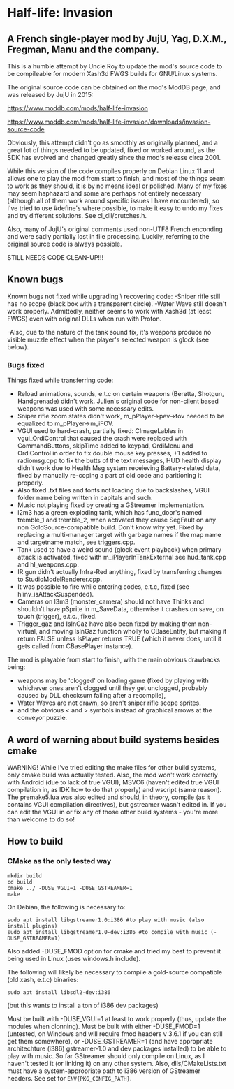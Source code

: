 # Half-life: Invasion
## A French single-player mod by JujU, Yag, D.X.M., Fregman, Manu and the company.

This is a humble attempt by Uncle Roy to update the mod's source code
to be compileable for modern Xash3d FWGS builds for GNU/Linux systems.

The original source code can be obtained on the mod's ModDB page,
and was released by JujU in 2015:

https://www.moddb.com/mods/half-life-invasion

https://www.moddb.com/mods/half-life-invasion/downloads/invasion-source-code

Obviously, this attempt didn't go as smoothly as originally planned,
and a great lot of things needed to be updated, fixed or worked around,
as the SDK has evolved and changed greatly since the mod's release
circa 2001.

While this version of the code compiles properly on Debian Linux 11 and
allows one to play the mod from start to finish,
and most of the things seem to work as they should, it is by no means
ideal or polished. Many of my fixes may seem haphazard and some are perhaps
not entirely necessary (although all of them work around specific issues
I have encountered), so I've tried to use #define's where possible,
to make it easy to undo my fixes and try different solutions. See cl_dll/crutches.h.

Also, many of JujU's original comments used non-UTF8 French enconding and were sadly
partially lost in file processing. Luckily, referring to the original source code is
always possible.

STILL NEEDS CODE CLEAN-UP!!!

## Known bugs

Known bugs not fixed while upgrading \ recovering code:
-Sniper rifle still has no scope (black box with a transparent circle).
-Water Wave still doesn't work properly.
Admittedly, neither seems to work with Xash3d (at least FWGS) even with original DLLs when run with Proton.

-Also, due to the nature of the tank sound fix, it's weapons produce no visible muzzle effect
when the player's selected weapon is glock (see below).

### Bugs fixed

Things fixed while transferring code:
- Reload animations, sounds, e.t.c on certain weapons (Beretta, Shotgun, Handgrenade) didn't work. Julien's original code for non-client based weapons was used with some necessary edits.
- Sniper rifle zoom states didn't work, m_pPlayer->pev->fov needed to be equalized to m_pPlayer->m_iFOV.
- VGUI used to hard-crash, partially fixed: CImageLables in vgui_OrdiControl that caused the crash were replaced with CommandButtons, skipTime added to keypad, OrdiMenu and OrdiControl in order to fix double mouse key presses, +1 added to radiomsg.cpp to fix the butts of the text messages, HUD health display didn't work due to Health Msg system receieving Battery-related data, fixed by manually re-coping a part of old code and paritioning it properly.
- Also fixed .txt files and fonts not loading due to backslashes, VGUI folder name being written in capitals and such.
- Music not playing fixed by creating a GStreamer implementation.
- l2m3 has a green exploding tank, which has func_door's named tremble_1 and tremble_2, when activated they cause SegFault on any non GoldSource-compatible build. Don't know why yet. Fixed by replacing a multi-manager target with garbage names if the map name and targetname match, see triggers.cpp.
- Tank used to have a weird sound (glock event playback) when primary attack is activated, fixed with m_iPlayerInTankExternal see hud_tank.cpp and hl_weapons.cpp.
- IR gun didn't actually Infra-Red anything, fixed by transferring changes to StudioModelRenderer.cpp.
- It was possible to fire while entering codes, e.t.c, fixed (see hlinv_isAttackSuspended).
- Cameras on l3m3 (monster_camera) should not have Thinks and shouldn't have pSprite in m_SaveData, otherwise it crashes on save, on touch (trigger), e.t.c., fixed.
- Trigger_gaz and IsInGaz have also been fixed by making them non-virtual, and moving IsInGaz function wholly to CBaseEntity, but making it return FALSE unless IsPlayer returns TRUE (which it never does, until it gets called from CBasePlayer instance).

The mod is playable from start to finish, with the main obvious drawbacks being:
- weapons may be 'clogged' on loading game (fixed by playing with whichever ones aren't clogged until they get unclogged, probably caused by DLL checksum failing after a recompile),
- Water Waves are not drawn, so aren't sniper rifle scope sprites.
- and the obvious < and > symbols instead of graphical arrows at the conveyor puzzle.

## A word of warning about build systems besides cmake

WARNING! While I've tried editing the make files for other build systems,
only cmake build was actually tested.
Also, the mod won't work correctly with Android (due to lack of true VGUI),
MSVC6 (haven't edited true VGUI compilation in, as IDK how to do that properly)
and wscript (same reason).
The premake5.lua was also edited and should, in theory, compile (as it contains
VGUI compilation directives), but gstreamer wasn't edited in.
If you can edit the VGUI in or fix any of those other build
systems - you're more than welcome to do so!

## How to build

### CMake as the only tested way

	mkdir build
	cd build
	cmake ../ -DUSE_VGUI=1 -DUSE_GSTREAMER=1
	make

On Debian, the following is necessary to:

	sudo apt install libgstreamer1.0:i386 #to play with music (also install plugins)
	sudo apt install libgstreamer1.0-dev:i386 #to compile with music (-DUSE_GSTREAMER=1)

Also added -DUSE_FMOD option for cmake and tried my best to prevent it being used in Linux (uses windows.h include).

The following will likely be necessary to compile a gold-source compatible (old xash, e.t.c) binaries:
	
	sudo apt install libsdl2-dev:i386

(but this wants to install a ton of i386 dev packages)

Must be built with -DUSE_VGUI=1 at least to work properly (thus, update the modules when clonning).
Must be built with either -DUSE_FMOD=1 (untested, on Windows and will require fmod headers v 3.6.1 if you can still get them somewhere),
or -DUSE_GSTREAMER=1 (and have appropriate architechture (i386) gstreamer-1.0 and dev packages installed) to be able to play with music.
So far GStreamer should only compile on Linux, as I haven't tested it (or linking it) on any other system.
Also, dlls/CMakeLists.txt must have a system-appropriate path to i386 version of GStreamer headers.
See set for ```ENV{PKG_CONFIG_PATH}```.